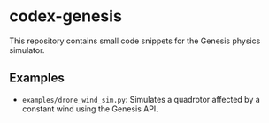 # codex-genesis

This repository contains small code snippets for the Genesis physics simulator.

## Examples
- `examples/drone_wind_sim.py`: Simulates a quadrotor affected by a constant wind
  using the Genesis API.
